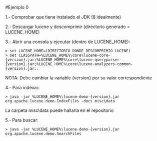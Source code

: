 #Ejemplo 0

1.- Comprobar que tiene instalado el JDK (8 idealmente)

2.- Descargar lucene y descomprimir (directorio generado = LUCENE_HOME)

3.- Abrir una consola y ejecutar (dentro de LUCENE_HOME):
```
> set LUCENE_HOME=(DIRECTORIO DONDE DESCOMPRIMIÓ LUCENE)
> set CLASSPATH=%LUCENE_HOME%\core\lucene-core-{version}.jar;%LUCENE_HOME%\core\lucene-queryparser-{version}.jar;%LUCENE_HOME%\core\lucene-analyzers-common-{version}.jar:.
```

NOTA: Debe cambiar la variable {version} por su valor correspondiente

4.- Para indexar:
```
> java -jar %LUCENE_HOME%\lucene-demo-{version}.jar org.apache.lucene.demo.IndexFiles -docs misc\data
```

La carpeta misc\data puede hallarla en el repositorio

5.- Para buscar:
```
> java -jar %LUCENE_HOME%\lucene-demo-{version}.jar org.apache.lucene.demo.SearchFiles
```
